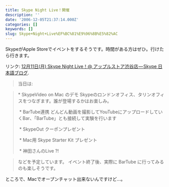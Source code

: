 ```yaml
---
title: Skype Night Live！開催
description: ''
date: '2006-12-05T21:37:14.000Z'
categories: []
keywords: []
slug: Skype+Night+Live%EF%BC%81%E9%96%8B%E5%82%AC
---
```

SkypeがApple Storeでイベントをするそうです。時間がある方はぜひ。行けたら行きます。

リンク: [12月11日(月) Skype Night Live！@ アップルストア渋谷店 — Skype 日本語ブログ](http://share.skype.com/sites/ja/2006/12/05/skype_night_live_vol1.html "12月11日(月) Skype Night Live！@ アップルストア渋谷店 - Skype 日本語ブログ").

> 当日は:

> \* SkypeVideo on Mac のデモ Skypeのロンドンオフィス、タリンオフィスをつなぎます。誰が登場するかはお楽しみ。  
>   
>  \* BarTube連携 どんどん動画を撮影してYouTubeにアップロードしていくBar、「BarTube」とも接続して実験を行います  
>   
>  \* SkypeOut クーポンプレゼント  
>   
>  \* Mac用 Skype Starter Kit プレゼント  
>   
>  \* 神田さんのLive ?!

> などを予定しています。 イベント終了後、実際に BarTube に行ってみるのも楽しそうです。

ところで、Macでオープンチャット出来ないんですけど…。
